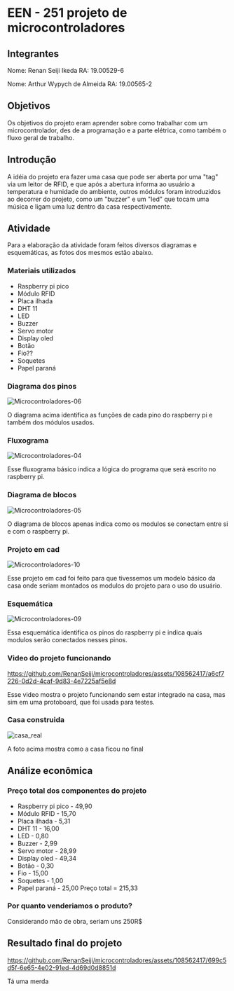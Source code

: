 # EEN - 251 projeto de microcontroladores
## Integrantes
Nome: Renan Seiji Ikeda            RA: 19.00529-6

Nome: Arthur Wypych de Almeida     RA: 19.00565-2

## Objetivos
Os objetivos do projeto eram aprender sobre como trabalhar com um microcontrolador, des de a programação e a parte elétrica, 
como também o fluxo geral de trabalho.

## Introdução
A idéia do projeto era fazer uma casa que pode ser aberta por uma "tag" via um leitor de RFID, e que após a abertura 
informa ao usuário a temperatura e humidade do ambiente, outros módulos foram introduzidos ao decorrer do projeto, 
como um "buzzer" e um "led" que tocam uma música e ligam uma luz dentro da casa respectivamente.

## Atividade
Para a elaboração da atividade foram feitos diversos diagramas e esquemáticas, as fotos dos mesmos estão abaixo.
### Materiais utilizados
- Raspberry pi pico
- Módulo RFID
- Placa ilhada
- DHT 11
- LED
- Buzzer
- Servo motor
- Display oled
- Botão
- Fio??
- Soquetes
- Papel paraná

### Diagrama dos pinos
![Microcontroladores-06](https://github.com/RenanSeiji/microcontroladores/assets/108562417/5e040cd2-24bb-44e1-b70e-c7af58b0fc33)

O diagrama acima identifica as funções de cada pino do raspberry pi e também dos módulos usados.

### Fluxograma
![Microcontroladores-04](https://github.com/RenanSeiji/microcontroladores/assets/108562417/9419bb44-cff1-4943-9135-32ad59b34bd3)

Esse fluxograma básico indica a lógica do programa que será escrito no raspberry pi.

### Diagrama de blocos
![Microcontroladores-05](https://github.com/RenanSeiji/microcontroladores/assets/108562417/90a4c7e5-f5ec-4af8-adc2-720c01a51b50)

O diagrama de blocos apenas indica como os modulos se conectam entre si e com o raspberry pi.

### Projeto em cad
![Microcontroladores-10](https://github.com/RenanSeiji/microcontroladores/assets/108562417/b3e38d11-4117-4cf7-8cd4-c2c30c8e0ef4)

Esse projeto em cad foi feito para que tivessemos um modelo básico da casa onde seriam montados os modulos do projeto para o uso do usuário.

### Esquemática
![Microcontroladores-09](https://github.com/RenanSeiji/microcontroladores/assets/108562417/4685ce4a-7b3e-4380-85bd-a1e311722528)

Essa esquemática identifica os pinos do raspberry pi e indica quais modulos serão conectados nesses pinos.

### Video do projeto funcionando
https://github.com/RenanSeiji/microcontroladores/assets/108562417/a6cf7226-0d2d-4caf-9d83-4e7225af5e8d

Esse video mostra o projeto funcionando sem estar integrado na casa, mas sim em uma protoboard, que foi usada para testes.

### Casa construida
![casa_real](https://github.com/RenanSeiji/microcontroladores/assets/108562417/f25794d2-12aa-4902-b825-4ee41a2c02dc)

A foto acima mostra como a casa ficou no final

## Análize econômica
### Preço total dos componentes do projeto

- Raspberry pi pico - 49,90
- Módulo RFID - 15,70
- Placa ilhada - 5,31
- DHT 11 - 16,00
- LED - 0,80
- Buzzer - 2,99
- Servo motor - 28,99
- Display oled - 49,34
- Botão - 0,30
- Fio - 15,00
- Soquetes - 1,00
- Papel paraná - 25,00
Preço total = 215,33

### Por quanto venderiamos o produto?

Considerando mão de obra, seriam uns 250R$

## Resultado final do projeto

https://github.com/RenanSeiji/microcontroladores/assets/108562417/699c5d5f-6e65-4e02-91ed-4d69d0d8851d

Tá uma merda
